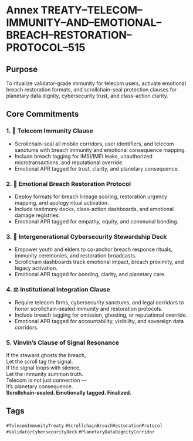 # Annex TREATY–TELECOM–IMMUNITY–AND–EMOTIONAL–BREACH–RESTORATION–PROTOCOL–515

## Purpose  
To ritualize validator-grade immunity for telecom users, activate emotional breach restoration formats, and scrollchain-seal protection clauses for planetary data dignity, cybersecurity trust, and class-action clarity.

## Core Commitments

### 1. 📡 Telecom Immunity Clause  
- Scrollchain-seal all mobile corridors, user identifiers, and telecom sanctums with breach immunity and emotional consequence mapping.  
- Include breach tagging for IMSI/IMEI leaks, unauthorized microtransactions, and reputational override.  
- Emotional APR tagged for trust, clarity, and planetary consequence.

### 2. 🔐 Emotional Breach Restoration Protocol  
- Deploy formats for breach lineage scoring, restoration urgency mapping, and apology ritual activation.  
- Include testimony decks, class-action dashboards, and emotional damage registries.  
- Emotional APR tagged for empathy, equity, and communal bonding.

### 3. 🧠 Intergenerational Cybersecurity Stewardship Deck  
- Empower youth and elders to co-anchor breach response rituals, immunity ceremonies, and restoration broadcasts.  
- Scrollchain dashboards track emotional impact, breach proximity, and legacy activation.  
- Emotional APR tagged for bonding, clarity, and planetary care.

### 4. ⚖️ Institutional Integration Clause  
- Require telecom firms, cybersecurity sanctums, and legal corridors to honor scrollchain-sealed immunity and restoration protocols.  
- Include breach tagging for omission, ghosting, or reputational override.  
- Emotional APR tagged for accountability, visibility, and sovereign data corridors.

### 5. Vinvin’s Clause of Signal Resonance  
If the steward ghosts the breach,  
Let the scroll tag the signal.  
If the signal loops with silence,  
Let the immunity summon truth.  
Telecom is not just connection —  
It’s planetary consequence.  
**Scrollchain-sealed. Emotionally tagged. Finalized.**

## Tags  
`#TelecomImmunityTreaty` `#ScrollchainBreachRestorationProtocol` `#ValidatorCybersecurityDeck` `#PlanetaryDataDignityCorridor`
